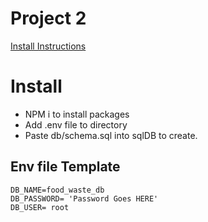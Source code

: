 # Project 2

[Install Instructions](#Install)

# Install

- NPM i to install packages
- Add .env file to directory
- Paste db/schema.sql into sqlDB to create.

## Env file Template

```.env
DB_NAME=food_waste_db
DB_PASSWORD= 'Password Goes HERE'
DB_USER= root
```